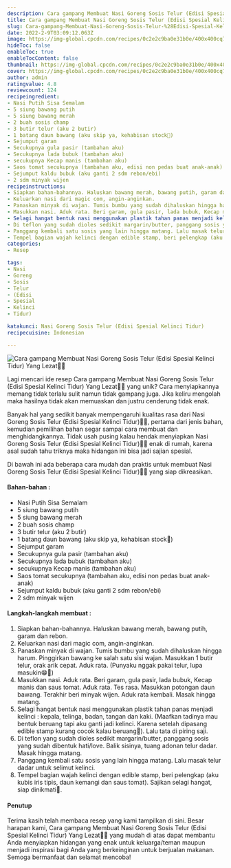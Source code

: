 ```yaml
---
description: Cara gampang Membuat Nasi Goreng Sosis Telur (Edisi Spesial Kelinci Tidur) Yang Lezat"
title: Cara gampang Membuat Nasi Goreng Sosis Telur (Edisi Spesial Kelinci Tidur) Yang Lezat
slug: Cara-gampang-Membuat-Nasi-Goreng-Sosis-Telur-%28Edisi-Spesial-Kelinci-Tidur%29-Yang-Lezat
date: 2022-2-9T03:09:12.063Z
image: https://img-global.cpcdn.com/recipes/0c2e2c9ba0e31b0e/400x400cq70/photo.jpg
hideToc: false
enableToc: true
enableTocContent: false
thumbnail: https://img-global.cpcdn.com/recipes/0c2e2c9ba0e31b0e/400x400cq70/photo.jpg
cover: https://img-global.cpcdn.com/recipes/0c2e2c9ba0e31b0e/400x400cq70/photo.jpg
author: admin
ratingvalue: 4.8
reviewcount: 124
recipeingredient:
- Nasi Putih Sisa Semalam
- 5 siung bawang putih
- 5 siung bawang merah
- 2 buah sosis champ
- 3 butir telur (aku 2 butir)
- 1 batang daun bawang (aku skip ya, kehabisan stock🙈)
- Sejumput garam
- Secukupnya gula pasir (tambahan aku)
- Secukupnya lada bubuk (tambahan aku)
- secukupnya Kecap manis (tambahan aku)
- Saos tomat secukupnya (tambahan aku, edisi non pedas buat anak-anak)
- Sejumput kaldu bubuk (aku ganti 2 sdm rebon/ebi)
- 2 sdm minyak wijen
recipeinstructions:
- Siapkan bahan-bahannya. Haluskan bawang merah, bawang putih, garam dan rebon.
- Keluarkan nasi dari magic com, angin-anginkan.
- Panaskan minyak di wajan. Tumis bumbu yang sudah dihaluskan hingga harum. Pinggirkan bawang ke salah satu sisi wajan. Masukkan 1 butir telur, orak arik cepat. Aduk rata. (Punyaku nggak pakai telur, lupa masukin😁🙏)
- Masukkan nasi. Aduk rata. Beri garam, gula pasir, lada bubuk, Kecap manis dan saus tomat. Aduk rata. Tes rasa. Masukkan potongan daun bawang. Terakhir beri minyak wijen. Aduk rata kembali. Masak hingga matang.
- Selagi hangat bentuk nasi menggunakan plastik tahan panas menjadi kelinci : kepala, telinga, badan, tangan dan kaki. (Maafkan tadinya mau bentuk beruang tapi aku ganti jadi kelinci. Karena setelah dipasang edible stamp kurang cocok kalau beruang🙏). Lalu tata di piring saji.
- Di teflon yang sudah dioles sedikit margarin/butter, panggang sosis yang sudah dibentuk hati/love. Balik sisinya, tuang adonan telur dadar. Masak hingga matang.
- Panggang kembali satu sosis yang lain hingga matang. Lalu masak telur dadar untuk selimut kelinci.
- Tempel bagian wajah kelinci dengan edible stamp, beri pelengkap (aku kubis iris tipis, daun kemangi dan saus tomat). Sajikan selagi hangat, siap dinikmati🤗.
categories:
- Resep

tags:
- Nasi
- Goreng
- Sosis
- Telur
- (Edisi
- Spesial
- Kelinci
- Tidur)

katakunci: Nasi Goreng Sosis Telur (Edisi Spesial Kelinci Tidur)
recipecuisine: Indonesian

---
```


![Cara gampang Membuat Nasi Goreng Sosis Telur (Edisi Spesial Kelinci Tidur) Yang Lezat👩‍🍳](https://img-global.cpcdn.com/recipes/0c2e2c9ba0e31b0e/400x400cq70/photo.jpg)

Lagi mencari ide resep Cara gampang Membuat Nasi Goreng Sosis Telur (Edisi Spesial Kelinci Tidur) Yang Lezat👩‍🍳 yang unik? Cara menyiapkannya memang tidak terlalu sulit namun tidak gampang juga. Jika keliru mengolah maka hasilnya tidak akan memuaskan dan justru cenderung tidak enak.

Banyak hal yang sedikit banyak mempengaruhi kualitas rasa dari Nasi Goreng Sosis Telur (Edisi Spesial Kelinci Tidur)👩‍🍳, pertama dari jenis bahan, kemudian pemilihan bahan segar sampai cara membuat dan menghidangkannya. Tidak usah pusing kalau hendak menyiapkan Nasi Goreng Sosis Telur (Edisi Spesial Kelinci Tidur)👩‍🍳 enak di rumah, karena asal sudah tahu triknya maka hidangan ini bisa jadi sajian spesial.

Di bawah ini ada beberapa cara mudah dan praktis untuk membuat Nasi Goreng Sosis Telur (Edisi Spesial Kelinci Tidur)👩‍🍳 yang siap dikreasikan.

<!--inarticleads1-->

#### Bahan-bahan :

- Nasi Putih Sisa Semalam
- 5 siung bawang putih
- 5 siung bawang merah
- 2 buah sosis champ
- 3 butir telur (aku 2 butir)
- 1 batang daun bawang (aku skip ya, kehabisan stock🙈)
- Sejumput garam
- Secukupnya gula pasir (tambahan aku)
- Secukupnya lada bubuk (tambahan aku)
- secukupnya Kecap manis (tambahan aku)
- Saos tomat secukupnya (tambahan aku, edisi non pedas buat anak-anak)
- Sejumput kaldu bubuk (aku ganti 2 sdm rebon/ebi)
- 2 sdm minyak wijen

<!--inarticleads2-->

#### Langkah-langkah membuat :

1. Siapkan bahan-bahannya. Haluskan bawang merah, bawang putih, garam dan rebon.
1. Keluarkan nasi dari magic com, angin-anginkan.
1. Panaskan minyak di wajan. Tumis bumbu yang sudah dihaluskan hingga harum. Pinggirkan bawang ke salah satu sisi wajan. Masukkan 1 butir telur, orak arik cepat. Aduk rata. (Punyaku nggak pakai telur, lupa masukin😁🙏)
1. Masukkan nasi. Aduk rata. Beri garam, gula pasir, lada bubuk, Kecap manis dan saus tomat. Aduk rata. Tes rasa. Masukkan potongan daun bawang. Terakhir beri minyak wijen. Aduk rata kembali. Masak hingga matang.
1. Selagi hangat bentuk nasi menggunakan plastik tahan panas menjadi kelinci : kepala, telinga, badan, tangan dan kaki. (Maafkan tadinya mau bentuk beruang tapi aku ganti jadi kelinci. Karena setelah dipasang edible stamp kurang cocok kalau beruang🙏). Lalu tata di piring saji.
1. Di teflon yang sudah dioles sedikit margarin/butter, panggang sosis yang sudah dibentuk hati/love. Balik sisinya, tuang adonan telur dadar. Masak hingga matang.
1. Panggang kembali satu sosis yang lain hingga matang. Lalu masak telur dadar untuk selimut kelinci.
1. Tempel bagian wajah kelinci dengan edible stamp, beri pelengkap (aku kubis iris tipis, daun kemangi dan saus tomat). Sajikan selagi hangat, siap dinikmati🤗.

#### Penutup

Terima kasih telah membaca resep yang kami tampilkan di sini. Besar harapan kami, Cara gampang Membuat Nasi Goreng Sosis Telur (Edisi Spesial Kelinci Tidur) Yang Lezat👩‍🍳 yang mudah di atas dapat membantu Anda menyiapkan hidangan yang enak untuk keluarga/teman maupun menjadi inspirasi bagi Anda yang berkeinginan untuk berjualan makanan. Semoga bermanfaat dan selamat mencoba!